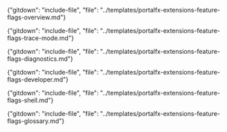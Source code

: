 

{"gitdown": "include-file", "file": "../templates/portalfx-extensions-feature-flags-overview.md"}

{"gitdown": "include-file", "file": "../templates/portalfx-extensions-feature-flags-trace-mode.md"}

{"gitdown": "include-file", "file": "../templates/portalfx-extensions-feature-flags-diagnostics.md"}

{"gitdown": "include-file", "file": "../templates/portalfx-extensions-feature-flags-developer.md"}

{"gitdown": "include-file", "file": "../templates/portalfx-extensions-feature-flags-shell.md"}

{"gitdown": "include-file", "file": "../templates/portalfx-extensions-feature-flags-glossary.md"}